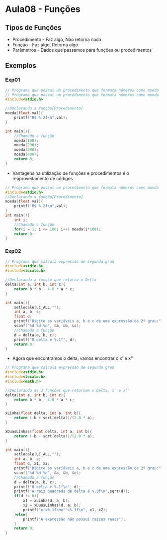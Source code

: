 # Aula08 - Funções

## Tipos de Funções
- Procedimento - Faz algo, Não retorna nada
- Função - Faz algo, Retorna algo
- Parâmetros - Dados que passamos para funções ou procedimentos

## Exemplos
### Exp01
```c
// Programa que possui um procedimento que formata números como moeda
// Programa que possui um procedimento que formata números como moeda
#include<stdio.h>

//Declarando a função[Procedimento]
moeda(float val){
    printf("R$ %.2f\n",val);
}

int main(){
    //Chamado a função
    moeda(100);
    moeda(200);
    moeda(300);
    moeda(400);
    return 0;
}
```
- Vantagens na utilização de funções e procedimentos é o reaproveitamento de códigos
```c
// Programa que possui um procedimento que formata números como moeda
#include<stdio.h>
//Declarando a função[Procedimento]
moeda(float val){
    printf("R$ %.2f\n",val);
}
int main(){
    int i;
    //Chamado a função
    for(i = 1; i <= 100; i++) moeda(i*100);
    return 0;
}
```
### Exp02
```c
// Programa que calcula expressão de segundo grau
#include<stdio.h>
#include<locale.h>

//Declarando a função que retorna o Delta
delta(int a, int b, int c){
    return b * b - 4.0 * a * c;
}

int main(){
    setlocale(LC_ALL,"");
    int a, b, c;
    float d;
    printf("Digite as variáveis a, b e c de uma expressão de 2º grau:");
    scanf("%d %d %d", &a, &b, &c);
    //Chamado a função
    d = delta(a, b, c);
    printf("O delta é %.1f", d);
    return 0;
}
```
- Agora que encontramos o delta, vamos encontrar o x' e x''
```c
// Programa que calcula expressão de segundo grau
#include<stdio.h>
#include<locale.h>
#include<math.h>

//Declarando as 3 funções que retornam o Delta, x' e x''
delta(int a, int b, int c){
    return b * b - 4.0 * a * c;
}

xLinha(float delta, int a, int b){
    return (-b + sqrt(delta))/(2.0 * a);
}

xDuasLinhas(float delta, int a, int b){
    return (-b - sqrt(delta))/(2.0 * a);
}

int main(){
    setlocale(LC_ALL,"");
    int a, b, c;
    float d, x1, x2;
    printf("Digite as variáveis a, b e c de uma expressão de 2º grau:");
    scanf("%d %d %d", &a, &b, &c);
    //Chamado a função
    d = delta(a, b, c);
    printf("O delta é %.1f\n", d);
    printf("A raiz quadrada de delta é %.3f\n",sqrt(d));
    if(d != 0){
        x1 = xLinha(d, a, b);
        x2 = xDuasLinhas(d, a, b);
        printf("x'=%.1f\nx''=%.1f\n", x1, x2);
    }else{
        printf("A expressão não possui raizes reais");
    }
    return 0;
}
```
